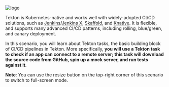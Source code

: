 ![logo](https://github.com/tektoncd/website/tree/master/tutorials/katacoda/getting-started/images/logo.png?raw=true)

Tekton is Kubernetes-native and works well with widely-adopted CI/CD solutions,
such as [Jenkins](https://jenkins.io/)/[Jenkins X](https://jenkins-x.io/),
[Skaffold](https://skaffold.dev/), and [Knative](https://knative.dev/).
It is flexible, and supports many advanced CI/CD patterns, including
rolling, blue/green, and canary deployment.

In this scenario, you will learn about Tekton tasks, the basic building block
of CI/CD pipelines in Tekton. More specifically, **you will use a Tekton task
to check if an app can connect to a remote server; this task will download
the source code from GitHub, spin up a mock server, and run tests against it**.

**Note**: You can use the resize button on the top-right corner of this
scenario to switch to full-screen mode.
